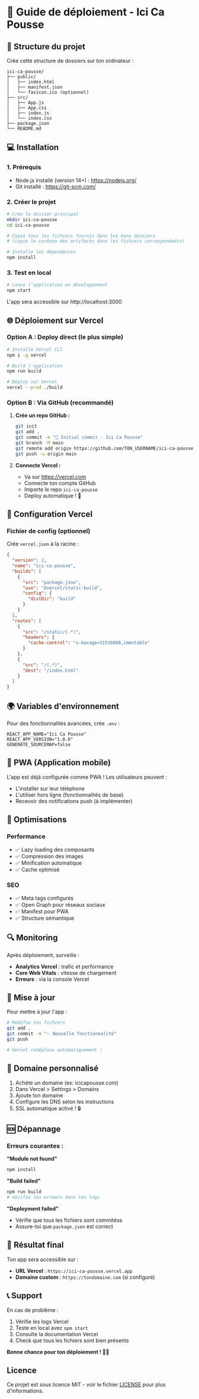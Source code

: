 # 🚀 Guide de déploiement - Ici Ca Pousse

## 📁 Structure du projet

Crée cette structure de dossiers sur ton ordinateur :

```
ici-ca-pousse/
├── public/
│   ├── index.html
│   ├── manifest.json
│   └── favicon.ico (optionnel)
├── src/
│   ├── App.js
│   ├── App.css
│   ├── index.js
│   └── index.css
├── package.json
└── README.md
```

## 💻 Installation

### 1. Prérequis
- Node.js installé (version 14+) : https://nodejs.org/
- Git installé : https://git-scm.com/

### 2. Créer le projet

```bash
# Crée le dossier principal
mkdir ici-ca-pousse
cd ici-ca-pousse

# Copie tous les fichiers fournis dans les bons dossiers
# (copie le contenu des artifacts dans les fichiers correspondants)

# Installe les dépendances
npm install
```

### 3. Test en local

```bash
# Lance l'application en développement
npm start
```

L'app sera accessible sur http://localhost:3000

## 🌐 Déploiement sur Vercel

### Option A : Deploy direct (le plus simple)

```bash
# Installe Vercel CLI
npm i -g vercel

# Build l'application
npm run build

# Deploy sur Vercel
vercel --prod ./build
```

### Option B : Via GitHub (recommandé)

1. **Crée un repo GitHub :**
   ```bash
   git init
   git add .
   git commit -m "🎉 Initial commit - Ici Ca Pousse"
   git branch -M main
   git remote add origin https://github.com/TON_USERNAME/ici-ca-pousse.git
   git push -u origin main
   ```

2. **Connecte Vercel :**
   - Va sur https://vercel.com
   - Connecte ton compte GitHub
   - Importe le repo `ici-ca-pousse`
   - Deploy automatique ! 🎉

## 🔧 Configuration Vercel

### Fichier de config (optionnel)

Crée `vercel.json` à la racine :

```json
{
  "version": 2,
  "name": "ici-ca-pousse",
  "builds": [
    {
      "src": "package.json",
      "use": "@vercel/static-build",
      "config": {
        "distDir": "build"
      }
    }
  ],
  "routes": [
    {
      "src": "/static/(.*)",
      "headers": {
        "cache-control": "s-maxage=31536000,immutable"
      }
    },
    {
      "src": "/(.*)",
      "dest": "/index.html"
    }
  ]
}
```

## 🌍 Variables d'environnement

Pour des fonctionnalités avancées, crée `.env` :

```env
REACT_APP_NAME="Ici Ca Pousse"
REACT_APP_VERSION="1.0.0"
GENERATE_SOURCEMAP=false
```

## 📱 PWA (Application mobile)

L'app est déjà configurée comme PWA ! Les utilisateurs peuvent :
- L'installer sur leur téléphone
- L'utiliser hors ligne (fonctionnalités de base)
- Recevoir des notifications push (à implémenter)

## 🎯 Optimisations

### Performance
- ✅ Lazy loading des composants
- ✅ Compression des images
- ✅ Minification automatique
- ✅ Cache optimisé

### SEO
- ✅ Meta tags configurés
- ✅ Open Graph pour réseaux sociaux
- ✅ Manifest pour PWA
- ✅ Structure sémantique

## 🔍 Monitoring

Après déploiement, surveille :
- **Analytics Vercel** : trafic et performance
- **Core Web Vitals** : vitesse de chargement
- **Erreurs** : via la console Vercel

## 🚀 Mise à jour

Pour mettre à jour l'app :

```bash
# Modifie tes fichiers
git add .
git commit -m "✨ Nouvelle fonctionnalité"
git push

# Vercel redéploie automatiquement !
```

## 📧 Domaine personnalisé

1. Achète un domaine (ex: icicapousse.com)
2. Dans Vercel > Settings > Domains
3. Ajoute ton domaine
4. Configure les DNS selon les instructions
5. SSL automatique activé ! 🔒

## 🆘 Dépannage

### Erreurs courantes :

**"Module not found"**
```bash
npm install
```

**"Build failed"**
```bash
npm run build
# Vérifie les erreurs dans les logs
```

**"Deployment failed"**
- Vérifie que tous les fichiers sont commitéss
- Assure-toi que `package.json` est correct

## 🎉 Résultat final

Ton app sera accessible sur :
- **URL Vercel** : `https://ici-ca-pousse.vercel.app`
- **Domaine custom** : `https://tondomaine.com` (si configuré)

## 📞 Support

En cas de problème :
1. Vérifie les logs Vercel
2. Teste en local avec `npm start`
3. Consulte la documentation Vercel
4. Check que tous les fichiers sont bien présents

**Bonne chance pour ton déploiement ! 💪🚀**

## Licence

Ce projet est sous licence MIT - voir le fichier [LICENSE](LICENSE) pour plus d'informations.
